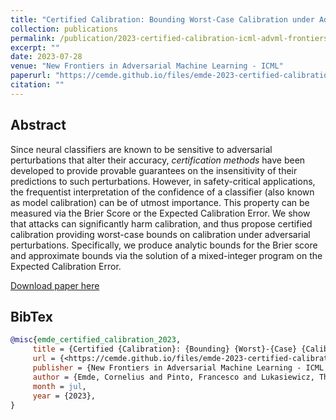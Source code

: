 ```yaml
---
title: "Certified Calibration: Bounding Worst-Case Calibration under Adversarial Attacks"
collection: publications
permalink: /publication/2023-certified-calibration-icml-advml-frontiers
excerpt: ""
date: 2023-07-28
venue: "New Frontiers in Adversarial Machine Learning - ICML"
paperurl: "https://cemde.github.io/files/emde-2023-certified-calibration.pdf"
citation: ""
---
```


## Abstract

Since neural classifiers are known to be sensitive to adversarial perturbations that alter their accuracy, _certification methods_ have been developed to provide provable guarantees on the insensitivity of their predictions to such perturbations. However, in safety-critical applications, the frequentist interpretation of the confidence of a classifier (also known as model calibration) can be of utmost importance. This property can be measured via the Brier Score or the Expected Calibration Error. We show that attacks can significantly harm calibration, and thus propose certified calibration providing worst-case bounds on calibration under adversarial perturbations. Specifically, we produce analytic bounds for the Brier score and approximate bounds via the solution of a mixed-integer program on the Expected Calibration Error.

[Download paper here](https://cemde.github.io/files/emde-2023-certified-calibration.pdf)

## BibTex

```bibtex
@misc{emde_certified_calibration_2023,
     title = {Certified {Calibration}: {Bounding} {Worst}-{Case} {Calibration} under {Adversarial} {Attacks}},
     url = {<https://cemde.github.io/files/emde-2023-certified-calibration.pdf}>,
     publisher = {New Frontiers in Adversarial Machine Learning - ICML 2023},
     author = {Emde, Cornelius and Pinto, Francesco and Lukasiewicz, Thomas and Torr, Philip H. S. and Bibi, Adel},
     month = jul,
     year = {2023},
}
```
